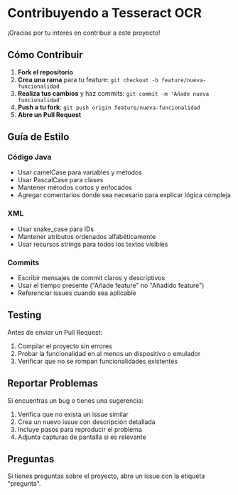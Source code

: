# Contribuyendo a Tesseract OCR

¡Gracias por tu interés en contribuir a este proyecto!

## Cómo Contribuir

1. **Fork el repositorio**
2. **Crea una rama** para tu feature: `git checkout -b feature/nueva-funcionalidad`
3. **Realiza tus cambios** y haz commits: `git commit -m 'Añade nueva funcionalidad'`
4. **Push a tu fork**: `git push origin feature/nueva-funcionalidad`
5. **Abre un Pull Request**

## Guía de Estilo

### Código Java
- Usar camelCase para variables y métodos
- Usar PascalCase para clases
- Mantener métodos cortos y enfocados
- Agregar comentarios donde sea necesario para explicar lógica compleja

### XML
- Usar snake_case para IDs
- Mantener atributos ordenados alfabéticamente
- Usar recursos strings para todos los textos visibles

### Commits
- Escribir mensajes de commit claros y descriptivos
- Usar el tiempo presente ("Añade feature" no "Añadido feature")
- Referenciar issues cuando sea aplicable

## Testing

Antes de enviar un Pull Request:

1. Compilar el proyecto sin errores
2. Probar la funcionalidad en al menos un dispositivo o emulador
3. Verificar que no se rompan funcionalidades existentes

## Reportar Problemas

Si encuentras un bug o tienes una sugerencia:

1. Verifica que no exista un issue similar
2. Crea un nuevo issue con descripción detallada
3. Incluye pasos para reproducir el problema
4. Adjunta capturas de pantalla si es relevante

## Preguntas

Si tienes preguntas sobre el proyecto, abre un issue con la etiqueta "pregunta".
